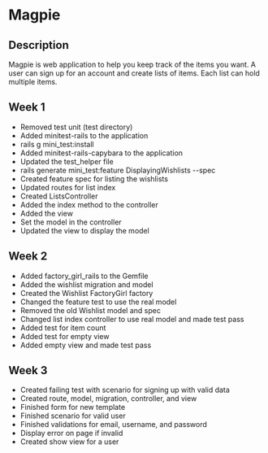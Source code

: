 Magpie
======

Description
-----------

Magpie is web application to help you keep track of the items you want. A user can sign up for an account and create lists of items. Each 
list can hold multiple items.

Week 1
------

* Removed test unit (test directory)
* Added minitest-rails to the application
* rails g mini_test:install
* Added minitest-rails-capybara to the application
* Updated the test_helper file
* rails generate mini_test:feature DisplayingWishlists --spec
* Created feature spec for listing the wishlists
* Updated routes for list index
* Created ListsController
* Added the index method to the controller
* Added the view
* Set the model in the controller
* Updated the view to display the model

Week 2
------

* Added factory_girl_rails to the Gemfile
* Added the wishlist migration and model
* Created the Wishlist FactoryGirl factory
* Changed the feature test to use the real model
* Removed the old Wishlist model and spec
* Changed list index controller to use real model and made test pass
* Added test for item count
* Added test for empty view
* Added empty view and made test pass

Week 3
------

* Created failing test with scenario for signing up with valid data
* Created route, model, migration, controller, and view
* Finished form for new template
* Finished scenario for valid user
* Finished validations for email, username, and password
* Display error on page if invalid
* Created show view for a user
